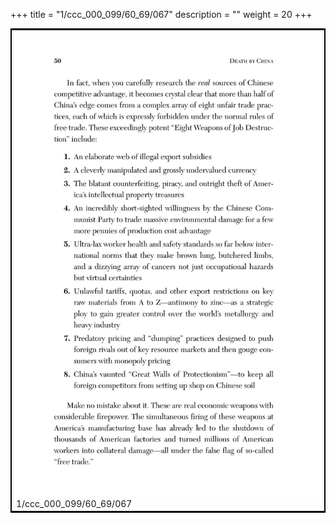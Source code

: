 +++
title = "1/ccc_000_099/60_69/067"
description = ""
weight = 20
+++

<table style="border:2px solid black;max-width:800px;max-height:800px;" 
><tr><td><img class="center-fit-jpg"
src="/jpg_/out_jpg_dbc_067.jpg"  >1/ccc_000_099/60_69/067</img></td></tr></table>